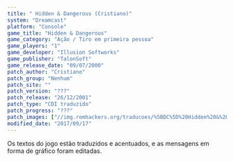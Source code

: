 ```yaml
---
title: " Hidden & Dangerous (Cristiano)"
system: "Dreamcast"
platform: "Console"
game_title: "Hidden & Dangerous"
game_category: "Ação / Tiro em primeira pessoa"
game_players: "1"
game_developer: "Illusion Softworks"
game_publisher: "TalonSoft"
game_release_date: "09/07/2000"
patch_author: "Cristiano"
patch_group: "Nenhum"
patch_site: ""
patch_version: "???"
patch_release: "26/12/2001"
patch_type: "CDI traduzido"
patch_progress: "???"
patch_images: ["//img.romhackers.org/traducoes/%5BDC%5D%20Hidden%20&%20Dangerous%20-%20Cristiano%20-%201.jpg","//img.romhackers.org/traducoes/%5BDC%5D%20Hidden%20&%20Dangerous%20-%20Cristiano%20-%202.jpg","//img.romhackers.org/traducoes/%5BDC%5D%20Hidden%20&%20Dangerous%20-%20Cristiano%20-%203.jpg"]
modified_date: "2017/09/17"
---
```

Os textos do jogo estão traduzidos e acentuados, e as mensagens em forma de gráfico foram editadas.
